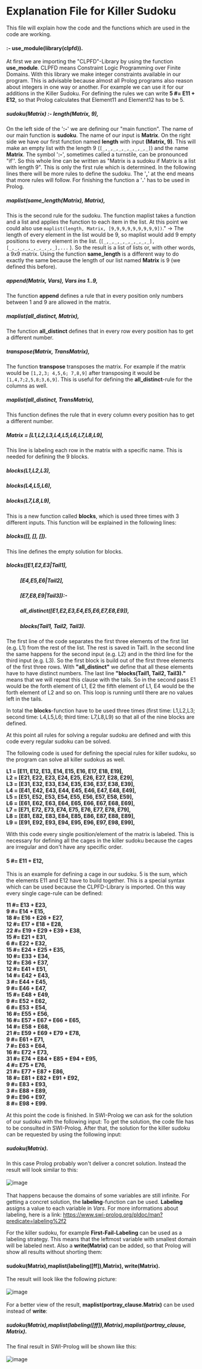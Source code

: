 # Explanation File for Killer Sudoku 

This file will explain how the code and the functions which are used in the code are working. 


#### :- use_module(library(clpfd)). 
At first we are importing the "CLPFD"-Library by using the function **use_module**. CLPFD means Constraint Logic Programming over Finite Domains. With this library we make integer constraints available in our program. This is advisable because almost all Prolog programs also reason about integers in one way or another. For example we can use it for our additions in the Killer Sudoku. For defining the rules we can write  **5 #= E11 + E12**, so that Prolog calculates that Element11 and Element12 has to be 5.


##### sudoku(Matrix) :- length(Matrix, 9),
On the left side of the '**:-**' we are defining our "main function". The name of our main function is **sudoku**. The name of our input is **Matrix**. On the right side we have our first function named **length** with input **(Matrix, 9)**. This will make an empty list with the length 9 (`[_,_,_,_,_,_,_,_,_]`) and the name **Matrix**. The symbol '**:-**', sometimes called a turnstile, can be pronounced "if''. So this whole line can be written as "Matrix is a sudoku if Matrix is a list with length 9". This is only the first rule which is determined. In the following lines there will be more rules to define the sudoku. The '**,**' at the end means that more rules will follow. For finishing the function a '**.**' has to be used in Prolog.

##### maplist(same_length(Matrix), Matrix),
This is the second rule for the sudoku. The function maplist takes a function and a list and applies the function to each item in the list. At this point we could also use `maplist(length, Matrix, [9,9,9,9,9,9,9,9,9])`." -> The length of every element in the list would be 9, so maplist would add 9 empty positions to every element in the list. (`[_,_,_,_,_,_,_,_,_],[_,_,_,_,_,_,_,_,_],...` ). So the result is a list of lists or, with other words, a 9x9 matrix.  Using the function **same_length** is a different way to do exactly the same because the length of our list named **Matrix** is 9 (we defined this before). 

##### append(Matrix, Vars), Vars ins 1..9,
The function **append** defines a rule that in every position only numbers between 1 and 9 are allowed in the matrix. 

##### maplist(all_distinct, Matrix),
The function **all_distinct** defines that in every row every position has to get a different number. 

##### transpose(Matrix, TransMatrix),
The function **transpose** transposes the matrix. For example if the matrix would be `[1,2,3; 4,5,6; 7,8,9]` after transposing it would be `[1,4,7;2,5,8;3,6,9]`. This is useful for defining the **all_distinct**-rule for the columns as well.

##### maplist(all_distinct, TransMatrix),
This function defines the rule that in every column every position has to get a different number.

##### Matrix = [L1,L2,L3,L4,L5,L6,L7,L8,L9],
This line is labeling each row in the matrix with a specific name. This is needed for defining the 9 blocks.

##### blocks(L1,L2,L3),
##### blocks(L4,L5,L6),
##### blocks(L7,L8,L9),

This is a new function called **blocks**, which is used three times with 3 different inputs. This function will be explained in the following lines:

##### blocks([], [], []).
This line defines the empty solution for blocks.

##### blocks([E1,E2,E3|Tail1],
##### 	&nbsp;&nbsp;&nbsp;&nbsp;&nbsp;&nbsp;&nbsp;&nbsp;&nbsp;&nbsp;   [E4,E5,E6|Tail2],
##### 	&nbsp;&nbsp;&nbsp;&nbsp;&nbsp;&nbsp;&nbsp;&nbsp;&nbsp;&nbsp;   [E7,E8,E9|Tail3]):-
##### 	&nbsp;&nbsp;&nbsp;&nbsp;&nbsp;&nbsp;&nbsp;&nbsp;&nbsp;&nbsp;   all_distinct([E1,E2,E3,E4,E5,E6,E7,E8,E9]),
##### 	&nbsp;&nbsp;&nbsp;&nbsp;&nbsp;&nbsp;&nbsp;&nbsp;&nbsp;&nbsp;   blocks(Tail1, Tail2, Tail3).

The first line of the code separates the first three elements of the first list (e.g. L1) from the rest of the list. The rest is saved in Tail1. In the second line the same happens for the second input (e.g. L2) and in the third line for the third input (e.g. L3). So the first block is build out of the first three elements of the first three rows. With **"all_distinct"** we define that all these elements have to have distinct numbers. The last line **"blocks(Tail1, Tail2, Tail3)."** means that we will repeat this clause with the tails. So in the second pass E1 would be the forth element of L1, E2 the fifth element of L1, E4 would be the forth element of L2 and so on. This loop is running until there are no values left in the tails. 

In total the **blocks**-function have to be used three times (first time: L1,L2,L3; second time: L4,L5,L6; third time: L7,L8,L9) so that all of the nine blocks are defined.

At this point all rules for solving a regular sudoku are defined and with this code every regular sudoku can be solved.

The following code is used for defining the special rules for killer sudoku, so the program can solve all killer sudokus as well. 

__L1 = [E11, E12, E13, E14, E15, E16, E17, E18, E19], <br />
L2 = [E21, E22, E23, E24, E25, E26, E27, E28, E29], <br />
L3 = [E31, E32, E33, E34, E35, E36, E37, E38, E39],<br />
L4 = [E41, E42, E43, E44, E45, E46, E47, E48, E49],<br />
L5 = [E51, E52, E53, E54, E55, E56, E57, E58, E59],<br />
L6 = [E61, E62, E63, E64, E65, E66, E67, E68, E69],<br />
L7 = [E71, E72, E73, E74, E75, E76, E77, E78, E79],<br />
L8 = [E81, E82, E83, E84, E85, E86, E87, E88, E89],<br />
L9 = [E91, E92, E93, E94, E95, E96, E97, E98, E99],<br />__

With this code every single position/element of the matrix is labeled. This is necessary for defining all the cages in the killer sudoku because the cages are irregular and don't have any specific order.   

#### 5 #= E11 + E12, 
This is an example for defining a cage in our sudoku. 5 is the sum, which the elements E11 and E12 have to build together. This is a special syntax which can be used because the CLPFD-Library is imported. On this way every single cage-rule can be defined:
 
 __11 #= E13 + E23,<br />
				  9 #= E14 + E15,<br />
				  18 #= E16 + E26 + E27,<br />
				  12 #= E17 + E18 + E28,<br />
				  22 #= E19 + E29 + E39 + E38,<br />
				  15 #= E21 + E31,<br />
				  6 #= E22 + E32,<br />
				  15 #= E24 + E25 + E35,<br />
				  10 #= E33 + E34,<br />
				  12 #= E36 + E37,<br />
				  12 #= E41 + E51,<br />
				  14 #= E42 + E43,<br />
				  3 #= E44 + E45, <br />
				  9 #= E46 + E47,<br />
				  15 #= E48 + E49,<br />
				  9 #= E52 + E62, <br />
				  6 #= E53 + E54, <br />
				  16 #= E55 + E56,<br />
				  16 #= E57 + E67 + E66 + E65,<br />
				  14 #= E58 + E68,<br />
				  21 #= E59 + E69 + E79 + E78,<br /> 
				  9 #= E61 + E71, <br />
				  7 #= E63 + E64,<br />
				  16 #= E72 + E73,<br />
				  31 #= E74  + E84 + E85 + E94 + E95,<br /> 
				  4 #= E75 + E76, <br />
				  21 #= E77 + E87 + E86,<br /> 
				  18 #= E81 + E82 + E91 + E92, <br />
				  9 #= E83 + E93,<br />
				  3 #= E88 + E89,<br />
				  9 #= E96 + E97,<br />
				  8 #= E98 + E99.__
     
At this point the code is finished. In SWI-Prolog we can ask for the solution of our sudoku with the following input:
To get the solution, the code file has to be consulted in SWI-Prolog. After that, the solution for the killer sudoku can be requested by using the following input:
##### sudoku(Matrix).

In this case Prolog probably won't deliver a concret solution. Instead the result will look similar to this: 
<br />
<br />
![image](https://user-images.githubusercontent.com/101565106/174283853-e477d2cd-386f-4d3e-8d92-31d750f2770a.png)
<br />
<br />
That happens because the domains of some variables are still infinite. For getting a concret solution, the **labeling**-function can be used.  **Labeling** assigns a value to each variable in *Vars*. For more informations about labeling, here is a link: https://www.swi-prolog.org/pldoc/man?predicate=labeling%2f2 

For the killer sudoku, for example **First-Fail-Labeling** can be used as a labeling strategy. This means that the leftmost variable with smallest domain will be labeled next. Also a **write(Matrix)** can be added, so that Prolog will show all results without shorting them:

#### sudoku(Matrix),maplist(labeling([ff]),Matrix), write(Matrix).

The result will look like the following picture: 
<br />
<br />
![image](https://user-images.githubusercontent.com/101565106/174286847-e7f1b0aa-8263-4059-b154-0177ff00adfd.png)
<br />
<br />
For a better view of the result,  **maplist(portray_clause.Matrix)** can be used instead of **write**:

##### sudoku(Matrix),maplist(labeling([ff]),Matrix),maplist(portray_clause, Matrix).

The final result in SWI-Prolog will be shown like this: 
<br />
<br />
![image](https://user-images.githubusercontent.com/101565106/173626024-f6bbc180-1622-4262-874d-4a5136cb3dd6.png)





